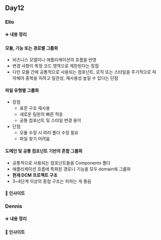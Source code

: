 ## Day12

### Elio

#### ✈️ 내용 정리

#### 모듈, 기능 또는 경로별 그룹화

- 비즈니스 모델이나 애플리케이션의 흐름을 반영
- 변경 사항이 특정 코드 영역으로 제한된다는 장점
- 다만 모듈 간에 공통적으로 사용되는 컴포넌트, 로직 또는 스타일을 주기적으로 파악해야 중복을 피하고 일관성, 재사용성 높일 수 있다는 단점

#### 파일 유형별 그룹화

- 장점
  - 표준 구조 재사용
  - 새로운 팀원의 빠른 적응
  - 공통 컴포넌트 및 스타일 변경 용이
- 단점
  - 모듈 수정 시 여러 폴더 수정 필요
  - 파일 찾기 어려움

#### 도메인 및 공통 컴포넌트 기반의 혼합 그룹화

- 공통적으로 사용되는 컴포넌트들을 Components 폴더
- 애플리케이션 흐름에 특화된 경로나 기능을 모두 domain에 그룹화
- **현재 DCM 프로젝트 구조**
- 3~4단계 이상의 중첩 구조는 피하는 게 좋음

#### 👀 인사이트

### Dennis

#### ✈️ 내용 정리

#### 👀 인사이트
